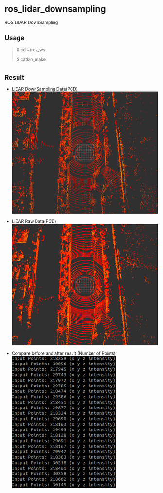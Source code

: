 # ros_lidar_downsampling
ROS LiDAR DownSampling

## Usage
  > $ cd ~/ros_ws
  > 
  > $ catkin_make
#
## Result
* LiDAR DownSampling Data(PCD)
![test_multicam](./image/lidar_downsampling.png)

* LiDAR Raw Data(PCD)
![test_multicam2](./image/lidar_raw.png)

* Compare before and after result (Number of Points)
![test_multicam2](./image/log.png)
#
